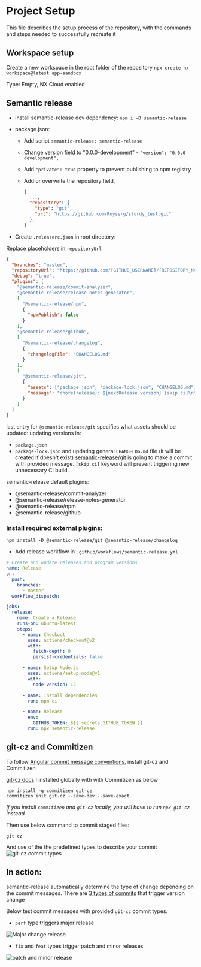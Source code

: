 # Project Setup
This file describes the setup process of the repository, with the commands and steps needed to successfully recreate it

## Workspace setup
Create a new workspace in the root folder of the repository
`npx create-nx-workspace@latest app-sandbox`

Type: Empty, NX Cloud enabled

## Semantic release

- install semantic-release dev dependency: `npm i -D semantic-release`

- package.json:

  - Add script `semantic-release: semantic-release`
  - Change version field to "0.0.0-development" - `"version": "0.0.0-development",`
  - Add `"private": true` property to prevent publishing to npm registry
  - Add or overwrite the repository field,

    ```json
    {
      ...,
      "repository": {
        "type": "git",
        "url": "https://github.com/Royserg/sturdy_test.git"
      },
    }
    ```

- Create `.releaserc.json` in root directory:

Replace placeholders in `repositoryUrl`

```json
{
  "branches": "master",
  "repositoryUrl": "https://github.com/[GITHUB_USERNAME]/[REPOSITORY_NAME]",
  "debug": "true",
  "plugins": [
    "@semantic-release/commit-analyzer",
    "@semantic-release/release-notes-generator",
    [
      "@semantic-release/npm",
      {
        "npmPublish": false
      }
    ],
    "@semantic-release/github",
    [
      "@semantic-release/changelog",
      {
        "changelogFile": "CHANGELOG.md"
      }
    ],
    [
      "@semantic-release/git",
      {
        "assets": ["package.json", "package-lock.json", "CHANGELOG.md"],
        "message": "chore(release): ${nextRelease.version} [skip ci]\n\n${nextRelease.notes}"
      }
    ]
  ]
}
```

last entry for `@semantic-release/git` specifies what assets should be updated:
updating versions in:

- `package.json`
- `package-lock.json`
  and updating general `CHANGELOG.md` file (it will be created if doesn't exist)
  [semantic-release/git](https://github.com/semantic-release/git) is going to make a commit with provided message.
  `[skip ci]` keyword will prevent triggering new unnecessary CI build.

semantic-release default plugins:

- @semantic-release/commit-analyzer
- @semantic-release/release-notes-generator
- @semantic-release/npm
- @semantic-release/github

### Install required external plugins:

```shell
npm install -D @semantic-release/git @semantic-release/changelog
```

- Add release workflow in `.github/workflows/semantic-release.yml`

```yml
# Create and update releases and program versions
name: Release
on:
  push:
    branches:
      - master
  workflow_dispatch:

jobs:
  release:
    name: Create a Release
    runs-on: ubuntu-latest
    steps:
      - name: Checkout
        uses: actions/checkout@v2
        with:
          fetch-depth: 0
          persist-credentials: false

      - name: Setup Node.js
        uses: actions/setup-node@v1
        with:
          node-version: 12

      - name: Install dependencies
        run: npm ci

      - name: Release
        env:
          GITHUB_TOKEN: ${{ secrets.GITHUB_TOKEN }}
        run: npx semantic-release
```

## git-cz and Commitizen

To follow [Angular commit message conventions](https://github.com/angular/angular.js/blob/master/DEVELOPERS.md#-git-commit-guidelines), install git-cz and Commitizen

[git-cz docs](https://github.com/streamich/git-cz)
I installed globally with with Commitizen as below

```shell
npm install -g commitizen git-cz
commitizen init git-cz --save-dev --save-exact
```
_If you install `commitizen` and `git-cz` locally, you will have to run `npx git cz` instead_

Then use below command to commit staged files:

```shell
git cz
```

And use of the the predefined types to describe your commit
![git-cz commit types](git-cz.png)

## In action:

semantic-release automatically determine the type of change depending on the commit messages. There are [3 types of commits](https://github.com/semantic-release/semantic-release#commit-message-format) that trigger version change

Below test commit messages with provided `git-cz` commit types.

- `perf` type triggers major release

![Major change release](perf_commit_type.jpg)

- `fix` and `feat` types trigger patch and minor releases

![patch and minor release](patch_and_minor_release.jpg)